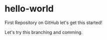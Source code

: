 # hello-world
First Repository on GitHub let's get this started!

Let's try this branching and comming.
